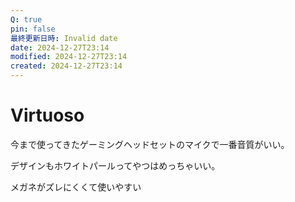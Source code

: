 ```yaml
---
Q: true
pin: false
最終更新日時: Invalid date
date: 2024-12-27T23:14
modified: 2024-12-27T23:14
created: 2024-12-27T23:14
---
```

# Virtuoso

今まで使ってきたゲーミングヘッドセットのマイクで一番音質がいい。

デザインもホワイトパールってやつはめっちゃいい。

メガネがズレにくくて使いやすい